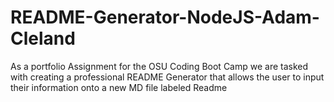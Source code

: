 # README-Generator-NodeJS-Adam-Cleland
As a portfolio Assignment for the OSU Coding Boot Camp we are tasked with creating a professional README Generator that allows the user to input their information onto a new MD file labeled Readme

